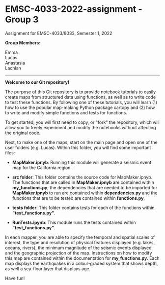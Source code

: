 # EMSC-4033-2022-assignment - Group 3
Assignment for EMSC-4033/8033, Semester 1, 2022 

 **Group Members:**    
 
  Emma  
  Lucas  
  Anastasia  
  Lachlan
  
  ---
    

**Welcome to our Git repository!** 

The purpose of this Git repository is to provide notebook tutorials to easily create maps from structured data using functions, as well as to write code to test these functions. By following one of these tutorials, you will learn (1) how to use the popular map-making Python package cartopy and (2) how to write and modify simple functions and tests for functions. 

To get started, you will first need to copy, or "fork" the repository, which will allow you to freely experiment and modify the notebooks without affecting the original code.

Next, to make one of the maps, start on the main page and open one of the user folders (e.g. Lucas). Within this folder, you will find some important files:  

- **MapMaker.ipnyb**: Running this module will generate a seismic event map for the California region.

- **src folder**: This folder contains the source code for MapMaker.ipnyb. The functions that are called in **MapMaker.ipnyb** are contained within **my_functions.py**; the dependencies that are needed to be imported for **MapMaker.ipnyb** to run are contained within **dependencies.py** and the functions that are to be tested are contained within **functions.py**.

- **tests folder**: This folder contains tests for each of the functions within **"test_functions.py"**. 

- **RunTests.ipynb**: This module runs the tests contained within **"test_functions.py"**. 

In each mapper, you are able to specify the temporal and spatial scales of interest, the type and resolution of physical features displayed (e.g. lakes, oceans, rivers), the minimum magnitude of the seismic events displayed and the geographic projection of the map. Instructions on how to modify this map are contained within the documentation for **my_functions.py**. Each map displays the earthquakes in a colour-graded system that shows depth, as well a sea-floor layer that displays age.

Have fun!


